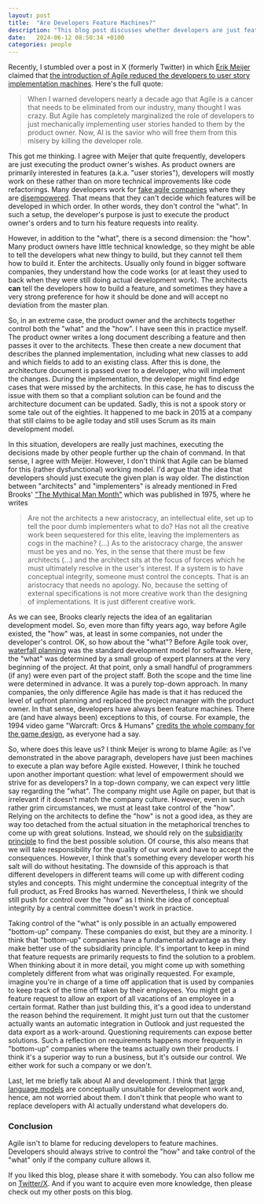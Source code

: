 ```yaml
---
layout: post
title:  "Are Developers Feature Machines?"
description: "This blog post discusses whether developers are just feature machines and whether the rise of Agile is to blame."
date:   2024-06-12 08:50:34 +0100
categories: people
---
```

Recently, I stumbled over a post in X (formerly Twitter) in which [Erik Meijer](https://en.wikipedia.org/wiki/Erik_Meijer_(computer_scientist)) claimed that [the introduction of Agile reduced the developers to user story implementation machines](https://x.com/headinthebox/status/1793357828507513324). Here's the full quote:
> When I warned developers nearly a decade ago that Agile is a cancer that needs to be eliminated from our industry, many thought I was crazy. But Agile has completely marginalized the role of developers to just mechanically implementing user stories handed to them by the product owner. Now, AI is the savior who will free them from this misery by killing the developer role.

This got me thinking. I agree with Meijer that quite frequently, developers are just executing the product owner's wishes. As product owners are primarily interested in features (a.k.a. "user stories"), developers will mostly work on these rather than on more technical improvements like code refactorings. Many developers work for [fake agile companies](https://thinkingsideways.net/processes/fake-agile-companies.html) where they are [disempowered](https://dominikberner.ch/what-are-agile-empowered-teams/). That means that they can't decide which features will be developed in which order. In other words, they don't control the "what". In such a setup, the developer's purpose is just to execute the product owner's orders and to turn his feature requests into reality. 

However, in addition to the "what", there is a second dimension: the "how". Many product owners have little technical knowledge, so they might be able to tell the developers what new thingy to build, but they cannot tell them how to build it. Enter the architects. Usually only found in bigger software companies, they understand how the code works (or at least they used to back when they were still doing actual development work). The architects **can** tell the developers how to build a feature, and sometimes they have a very strong preference for how it should be done and will accept no deviation from the master plan. 

So, in an extreme case, the product owner and the architects together control both the "what" and the "how". I have seen this in practice myself. The product owner writes a long document describing a feature and then passes it over to the architects. These then create a new document that describes the planned implementation, including what new classes to add and which fields to add to an existing class. After this is done, the architecture document is passed over to a developer, who will implement the changes. During the implementation, the developer might find edge cases that were missed by the architects. In this case, he has to discuss the issue with them so that a compliant solution can be found and the architecture document can be updated. Sadly, this is not a spook story or some tale out of the eighties. It happened to me back in 2015 at a company that still claims to be agile today and still uses Scrum as its main development model.

In this situation, developers are really just machines, executing the decisions made by other people further up the chain of command. In that sense, I agree with Meijer. However, I don't think that Agile can be blamed for this (rather dysfunctional) working model. I'd argue that the idea that developers should just execute the given plan is way older. The distinction between "architects" and "implementers" is already mentioned in Fred Brooks' ["The Mythical Man Month"](https://en.wikipedia.org/wiki/The_Mythical_Man-Month) which was published in 1975, where he writes

>Are not the architects a new aristocracy, an intellectual elite, set up to tell the poor dumb implementers what to do? Has not all the creative work been sequestered for this elite, leaving the implementers as cogs in the machine? (...) As to the aristocracy charge, the answer must be yes and no. 
Yes, in the sense that there must be few architects (...) and the architect sits at the focus of forces which he must ultimately resolve in the user's interest. If a system is to have conceptual integrity, someone must control the concepts. That is an aristocracy that needs no apology. No, because the setting of external specifications is not more creative work than the designing of implementations. It is just different creative work. 

As we can see, Brooks clearly rejects the idea of an egalitarian development model. So, even more than fifty years ago, way before Agile existed, the "how" was, at least in some companies, not under the developer's control. OK, so how about the "what"? Before Agile took over, [waterfall planning](https://en.wikipedia.org/wiki/Waterfall_model) was the standard development model for software. Here, the "what" was determined by a small group of expert planners at the very beginning of the project. At that point, only a small handful of programmers (if any) were even part of the project staff. Both the scope and the time line were determined in advance. It was a purely top-down approach. In many companies, the only difference Agile has made is that it has reduced the level of upfront planning and replaced the project manager with the product owner. In that sense, developers have always been feature machines. There are (and have always been) exceptions to this, of course. For example, the 1994 video game "Warcraft: Orcs & Humans" [credits the whole company for the game design](https://warcraft.wiki.gg/wiki/Warcraft:_Orcs_%26_Humans_credits), as everyone had a say. 

So, where does this leave us? I think Meijer is wrong to blame Agile: as I've demonstrated in the above paragraph, developers have just been machines to execute a plan way before Agile existed. However, I think he touched upon another important question: what level of empowerment should we strive for as developers? In a top-down company, we can expect very little say regarding the "what". The company might use Agile on paper, but that is irrelevant if it doesn't match the company culture. However, even in such rather grim circumstances, we must at least take control of the "how". Relying on the architects to define the "how" is not a good idea, as they are way too detached from the actual situation in the metaphorical trenches to come up with great solutions. Instead, we should rely on the [subsidiarity principle](https://thinkingsideways.net/processes/subsidiarity.html) to find the best possible solution. Of course, this also means that we will take responsibility for the quality of our work and have to accept the consequences. However, I think that's something every developer worth his salt will do without hesitating. The downside of this approach is that different developers in different teams will come up with different coding styles and concepts. This might undermine the conceptual integrity of the full product, as Fred Brooks has warned. Nevertheless, I think we should still push for control over the "how" as I think the idea of conceptual integrity by a central committee doesn't work in practice. 

Taking control of the "what" is only possible in an actually empowered "bottom-up" company. These companies do exist, but they are a minority. I think that "bottom-up" companies have a fundamental advantage as they make better use of the subsidiarity principle. It's important to keep in mind that feature requests are primarily requests to find the solution to a problem. When thinking about it in more detail, you might come up with something completely different from what was originally requested. For example, imagine you're in charge of a time off application that is used by companies to keep track of the time off taken by their employees. You might get a feature request to allow an export of all vacations of an employee in a certain format. Rather than just building this, it's a good idea to understand the reason behind the requirement. It might just turn out that the customer actually wants an automatic integration in Outlook and just requested the data export as a work-around. Questioning requirements can expose better solutions. Such a reflection on requirements happens more frequently in "bottom-up" companies where the teams actually own their products. I think it's a superior way to run a business, but it's outside our control. We either work for such a company or we don't.

Last, let me briefly talk about AI and development. I think that [large language models](https://en.wikipedia.org/wiki/Large_language_model) are conceptually unsuitable for development work and, hence, am not worried about them. I don't think that people who want to replace developers with AI actually understand what developers do. 

### Conclusion
Agile isn't to blame for reducing developers to feature machines. Developers should always strive to control the "how" and take control of the "what" only if the company culture allows it.

If you liked this blog, please share it with somebody. You can also follow me on [Twitter/X](https://twitter.com/fxr256). And if you want to acquire even more knowledge, then please check out my other posts on this blog.